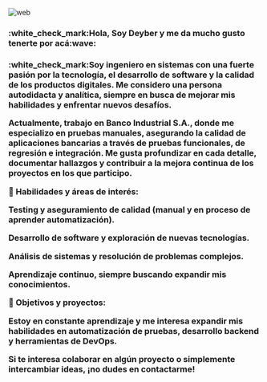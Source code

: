 

![web](https://user-images.githubusercontent.com/53123654/179339644-66693c28-8013-4854-bc24-bdd3378a6209.gif)



<h3>:white_check_mark:Hola, Soy Deyber y me da mucho gusto tenerte por acá:wave:<h3>

<h3>:white_check_mark:Soy ingeniero en sistemas con una fuerte pasión por la tecnología, el desarrollo de software y la calidad de los productos digitales. Me considero una persona autodidacta y analítica, siempre en busca de mejorar mis habilidades y enfrentar nuevos desafíos.

Actualmente, trabajo en Banco Industrial S.A., donde me especializo en pruebas manuales, asegurando la calidad de aplicaciones bancarias a través de pruebas funcionales, de regresión e integración. Me gusta profundizar en cada detalle, documentar hallazgos y contribuir a la mejora continua de los proyectos en los que participo.

🚀 Habilidades y áreas de interés:

Testing y aseguramiento de calidad (manual y en proceso de aprender automatización).

Desarrollo de software y exploración de nuevas tecnologías.

Análisis de sistemas y resolución de problemas complejos.

Aprendizaje continuo, siempre buscando expandir mis conocimientos.


📌 Objetivos y proyectos:

Estoy en constante aprendizaje y me interesa expandir mis habilidades en automatización de pruebas, desarrollo backend y herramientas de DevOps.

Si te interesa colaborar en algún proyecto o simplemente intercambiar ideas, ¡no dudes en contactarme! 




